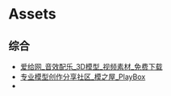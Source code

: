 # Assets

## 综合

- [爱给网_音效配乐_3D模型_视频素材_免费下载](https://www.aigei.com/)
- [专业模型创作分享社区_模之屋_PlayBox](https://www.aplaybox.com/)
- 


